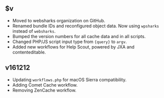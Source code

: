## $v

- Moved to websharks organization on GitHub.
- Renamed bundle IDs and reconfigured object data. Now using `wpsharks` instead of `websharks`.
- Bumped the version numbers for all cache data and in all scripts.
- Changed PHP/JS script input type from `{query}` to `argv`.
- Added new workflows for Help Scout, powered by JXA and contenteditable.

## v161212

- Updating `workflows.php` for macOS Sierra compatibility.
- Adding Comet Cache workflow.
- Removing ZenCache workflow.
